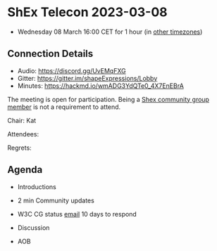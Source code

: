 # ShEx Telecon 2023-03-08
* Wednesday 08 March 16:00 CET for 1 hour (in [other timezones](https://www.timeanddate.com/worldclock/fixedtime.html?msg=ShEx+CG&iso=20230111T16&p1=337))

## Connection Details
* Audio: https://discord.gg/UvEMqFXG
* Gitter: https://gitter.im/shapeExpressions/Lobby
* Minutes: https://hackmd.io/wmADG3YdQTe0_4X7EnEBrA


The meeting is open for participation. Being a [Shex community group member](https://www.w3.org/community/shex/participants) is not a requirement to attend.

Chair: Kat

Attendees: 

Regrets: 

## Agenda

* Introductions

* 2 min Community updates

* W3C CG status [email](https://lists.w3.org/Archives/Public/public-shex/2023Mar/0000.html) 10 days to respond

* Discussion

* AOB
